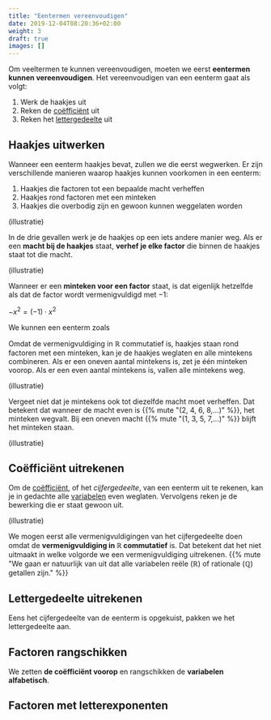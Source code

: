 ```yaml
---
title: "Eentermen vereenvoudigen"
date: 2019-12-04T08:20:36+02:00
weight: 3
draft: true
images: []
---
```


Om veeltermen te kunnen vereenvoudigen, moeten we eerst **eentermen kunnen vereenvoudigen**. Het vereenvoudigen van een eenterm gaat als volgt:

1. Werk de haakjes uit
1. Reken de [coëfficiënt](../eenterm/#coëfficiënt-en-lettergedeelte) uit
2. Reken het [lettergedeelte](../eenterm/#coëfficiënt-en-lettergedeelte) uit

## Haakjes uitwerken

Wanneer een eenterm haakjes bevat, zullen we die eerst wegwerken. Er zijn verschillende manieren waarop haakjes kunnen voorkomen in een eenterm:

1. Haakjes die factoren tot een bepaalde macht verheffen
2. Haakjes rond factoren met een minteken
3. Haakjes die overbodig zijn en gewoon kunnen weggelaten worden

(illustratie)

In de drie gevallen werk je de haakjes op een iets andere manier weg. Als er een **macht bij de haakjes** staat, **verhef je elke factor** die binnen de haakjes staat tot die macht.

(illustratie)

Wanneer er een **minteken voor een factor** staat, is dat eigenlijk hetzelfde als dat de factor wordt vermenigvuldigd met $-1$:

$-x^2 = (-1)\cdot x^2$

We kunnen een eenterm zoals

Omdat de vermenigvuldiging in $\mathbb{R}$ commutatief is, 
haakjes staan rond factoren met een minteken, kan je de haakjes weglaten en alle mintekens combineren. Als er een oneven aantal mintekens is, zet je één minteken voorop. Als er een even aantal mintekens is, vallen alle mintekens weg.

(illustratie)

Vergeet niet dat je mintekens ook tot diezelfde macht moet verheffen. Dat betekent dat wanneer de macht even is {{% mute "(2, 4, 6, 8,...)" %}}, het minteken wegvalt. Bij een oneven macht {{% mute "(1, 3, 5, 7,...)" %}} blijft het minteken staan.

(illustratie)


## Coëfficiënt uitrekenen

Om de [coëfficiënt](../eenterm/#coëfficiënt-en-lettergedeelte), of het *cijfergedeelte*, van een eenterm uit te rekenen, kan je in gedachte alle [variabelen](../variabele) even weglaten. Vervolgens reken je de bewerking die er staat gewoon uit.

(illustratie)

We mogen eerst alle vermenigvuldigingen van het cijfergedeelte doen omdat de **vermenigvuldiging in $\mathbb{R}$ commutatief** is. Dat betekent dat het niet uitmaakt in welke volgorde we een vermenigvuldiging uitrekenen. {{% mute "We gaan er natuurlijk van uit dat alle variabelen reële ($\mathbb{R}$) of rationale ($\mathbb{Q}$) getallen zijn." %}}

## Lettergedeelte uitrekenen

Eens het cijfergedeelte van de eenterm is opgekuist, pakken we het lettergedeelte aan.

## Factoren rangschikken
We zetten **de coëfficiënt voorop** en rangschikken de **variabelen alfabetisch**.

## Factoren met letterexponenten

